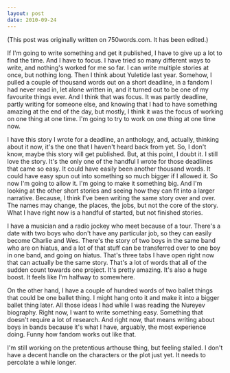 ```yaml
---
layout: post
date: 2010-09-24
--- 
```


(This post was originally written on 750words.com. It has been edited.)

If I'm going to write something and get it published, I have to give up a lot to find the time. And I have to focus. I have tried so many different ways to write, and nothing's worked for me so far. I can write multiple stories at once, but nothing long. Then I think about Yuletide last year. Somehow, I pulled a couple of thousand words out on a short deadline, in a fandom I had never read in, let alone written in, and it turned out to be one of my favourite things ever. And I think that was focus. It was partly deadline, partly writing for someone else, and knowing that I had to have something amazing at the end of the day, but mostly, I think it was the focus of working on one thing at one time. I'm going to try to work on one thing at one time now.

I have this story I wrote for a deadline, an anthology, and, actually, thinking about it now, it's the one that I haven't heard back from yet. So, I don't know, maybe this story will get published. But, at this point, I doubt it. I still love the story. It's the only one of the handful I wrote for those deadlines that came so easy. It could have easily been another thousand words. It could have easy spun out into something so much bigger if I allowed it. So now I'm going to allow it. I'm going to make it something big. And I'm looking at the other short stories and seeing how they can fit into a larger narrative. Because, I think I've been writing the same story over and over. The names may change, the places, the jobs, but not the core of the story. What I have right now is a handful of started, but not finished stories. 

I have a musician and a radio jockey who meet because of a tour. There's a date with two boys who don't have any particular job, so they can easily become Charlie and Wes. There's the story of two boys in the same band who are on hiatus, and a lot of that stuff can be transferred over to one boy in one band, and going on hiatus. That's three tabs I have open right now that can actually be the same story. That's a lot of words that all of the sudden count towards one project. It's pretty amazing. It's also a huge boost. It feels like I'm halfway to somewhere.

On the other hand, I have a couple of hundred words of two ballet things that could be one ballet thing. I might hang onto it and make it into a bigger ballet thing later. All those ideas I had while I was reading the Nureyev biography. Right now, I want to write something easy. Something that doesn't require a lot of research. And right now, that means writing about boys in bands because it's what I have, arguably, the most experience doing. Funny how fandom works out like that.

I'm still working on the pretentious arthouse thing, but feeling stalled. I don't have a decent handle on the characters or the plot just yet. It needs to percolate a while longer. 
